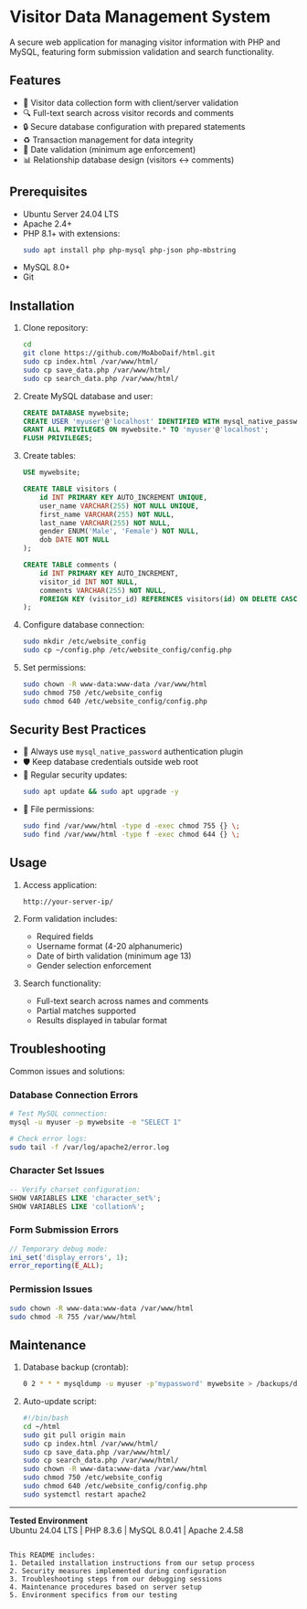 # Visitor Data Management System

A secure web application for managing visitor information with PHP and MySQL, featuring form submission validation and search functionality.

## Features

- 📝 Visitor data collection form with client/server validation
- 🔍 Full-text search across visitor records and comments
- 🔒 Secure database configuration with prepared statements
- ♻️ Transaction management for data integrity
- 📅 Date validation (minimum age enforcement)
- 📊 Relationship database design (visitors ↔ comments)

## Prerequisites

- Ubuntu Server 24.04 LTS
- Apache 2.4+
- PHP 8.1+ with extensions:
  ```bash
  sudo apt install php php-mysql php-json php-mbstring
  ```
- MySQL 8.0+
- Git

## Installation

1. Clone repository:
   ```bash 
   cd
   git clone https://github.com/MoAboDaif/html.git
   sudo cp index.html /var/www/html/
   sudo cp save_data.php /var/www/html/
   sudo cp search_data.php /var/www/html/
   ```

2. Create MySQL database and user:
   ```sql
   CREATE DATABASE mywebsite;
   CREATE USER 'myuser'@'localhost' IDENTIFIED WITH mysql_native_password BY 'mypassword';
   GRANT ALL PRIVILEGES ON mywebsite.* TO 'myuser'@'localhost';
   FLUSH PRIVILEGES;
   ```

3. Create tables:
   ```sql
   USE mywebsite;
   
   CREATE TABLE visitors (
       id INT PRIMARY KEY AUTO_INCREMENT UNIQUE,
       user_name VARCHAR(255) NOT NULL UNIQUE,
       first_name VARCHAR(255) NOT NULL,
       last_name VARCHAR(255) NOT NULL,
       gender ENUM('Male', 'Female') NOT NULL,
       dob DATE NOT NULL
   );

   CREATE TABLE comments (
       id INT PRIMARY KEY AUTO_INCREMENT,
       visitor_id INT NOT NULL,
       comments VARCHAR(255) NOT NULL,
       FOREIGN KEY (visitor_id) REFERENCES visitors(id) ON DELETE CASCADE
   );
   ```

4. Configure database connection:
   ```bash
   sudo mkdir /etc/website_config
   sudo cp ~/config.php /etc/website_config/config.php
   ```
   
5. Set permissions:
   ```bash
   sudo chown -R www-data:www-data /var/www/html
   sudo chmod 750 /etc/website_config
   sudo chmod 640 /etc/website_config/config.php
   ```

## Security Best Practices

- 🔑 Always use `mysql_native_password` authentication plugin
- 🛡️ Keep database credentials outside web root
- 🔄 Regular security updates:
  ```bash
  sudo apt update && sudo apt upgrade -y
  ```
- 📁 File permissions:
  ```bash
  sudo find /var/www/html -type d -exec chmod 755 {} \;
  sudo find /var/www/html -type f -exec chmod 644 {} \;
  ```

## Usage

1. Access application:
   ```
   http://your-server-ip/
   ```

2. Form validation includes:
   - Required fields
   - Username format (4-20 alphanumeric)
   - Date of birth validation (minimum age 13)
   - Gender selection enforcement

3. Search functionality:
   - Full-text search across names and comments
   - Partial matches supported
   - Results displayed in tabular format

## Troubleshooting

Common issues and solutions:

### Database Connection Errors
```bash
# Test MySQL connection:
mysql -u myuser -p mywebsite -e "SELECT 1"

# Check error logs:
sudo tail -f /var/log/apache2/error.log
```

### Character Set Issues
```sql
-- Verify charset configuration:
SHOW VARIABLES LIKE 'character_set%';
SHOW VARIABLES LIKE 'collation%';
```

### Form Submission Errors
```php
// Temporary debug mode:
ini_set('display_errors', 1);
error_reporting(E_ALL);
```

### Permission Issues
```bash
sudo chown -R www-data:www-data /var/www/html
sudo chmod -R 755 /var/www/html
```

## Maintenance

1. Database backup (crontab):
   ```bash
   0 2 * * * mysqldump -u myuser -p'mypassword' mywebsite > /backups/db_$(date +\%F).sql
   ```

2. Auto-update script:
   ```bash
   #!/bin/bash
   cd ~/html
   sudo git pull origin main
   sudo cp index.html /var/www/html/
   sudo cp save_data.php /var/www/html/
   sudo cp search_data.php /var/www/html/
   sudo chown -R www-data:www-data /var/www/html
   sudo chmod 750 /etc/website_config
   sudo chmod 640 /etc/website_config/config.php
   sudo systemctl restart apache2
   ```

---

**Tested Environment**  
Ubuntu 24.04 LTS | PHP 8.3.6 | MySQL 8.0.41 | Apache 2.4.58
```

This README includes:
1. Detailed installation instructions from our setup process
2. Security measures implemented during configuration
3. Troubleshooting steps from our debugging sessions
4. Maintenance procedures based on server setup
5. Environment specifics from our testing